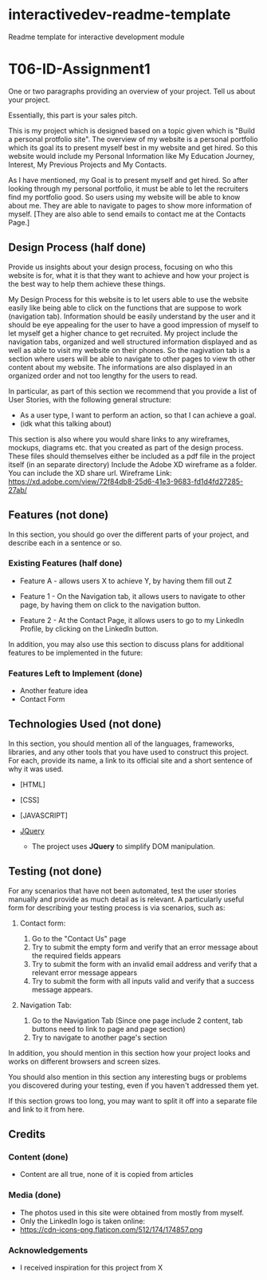 # interactivedev-readme-template
Readme template for interactive development module
# T06-ID-Assignment1

One or two paragraphs providing an overview of your project. Tell us about your project.

Essentially, this part is your sales pitch.

This is my project which is designed based on a topic given which is "Build a personal protfolio site". The overview of my website is a personal portfolio which its goal its to present myself best in my website and get hired. So this website would include my Personal Information like My Education Journey, Interest, My Previous Projects and My Contacts. 

As I have mentioned, my Goal is to present myself and get hired. So after looking through my personal portfolio, it must be able to let the recruiters find my portfolio good. So users using my website will be able to know about me. They are able to navigate to pages to show more information of myself. [They are also able to send emails to contact me at the Contacts Page.]

## Design Process (half done)

Provide us insights about your design process, focusing on who this website is for, what it is that they want to achieve and how your project is the best way to help them achieve these things.

My Design Process for this website is to let users able to use the website easily like being able to click on the functions that are suppose to work (navigation tab). Information should be easily understand by the user and it should be eye appealing for the user to have a good impression of myself to let myself get a higher chance to get recruited. My project include the navigation tabs, organized and well structured information displayed and as well as able to visit my website on their phones. So the nagivation tab is a section where users will be able to navigate to other pages to view th other content about my website. The informations are also displayed in an organized order and not too lengthy for the users to read. 

In particular, as part of this section we recommend that you provide a list of User Stories, with the following general structure:
- As a user type, I want to perform an action, so that I can achieve a goal.
- (idk what this talking about)

This section is also where you would share links to any wireframes, mockups, diagrams etc. that you created as part of the design process. 
These files should themselves either be included as a pdf file in the project itself (in an separate directory)
Include the Adobe XD wireframe as a folder. You can include the XD share url. 
Wireframe Link: https://xd.adobe.com/view/72f84db8-25d6-41e3-9683-fd1d4fd27285-27ab/

## Features (not done)

In this section, you should go over the different parts of your project, and describe each in a sentence or so.

### Existing Features (half done)
- Feature A - allows users X to achieve Y, by having them fill out Z


- Feature 1 - On the Navigation tab, it allows users to navigate to other page, by having them on click to the navigation button.
- Feature 2 - At the Contact Page, it allows users to go to my LinkedIn Profile, by clicking on the LinkedIn button.

In addition, you may also use this section to discuss plans for additional features to be implemented in the future:

### Features Left to Implement (done)
- Another feature idea
- Contact Form

## Technologies Used (not done)

In this section, you should mention all of the languages, frameworks, libraries, and any other tools that you have used to construct this project. For each, provide its name, a link to its official site and a short sentence of why it was used.

- [HTML]
- [CSS]
- [JAVASCRIPT]

- [JQuery](https://jquery.com)
    - The project uses **JQuery** to simplify DOM manipulation.


## Testing (not done)

For any scenarios that have not been automated, test the user stories manually and provide as much detail as is relevant. A particularly useful form for describing your testing process is via scenarios, such as:

1. Contact form:
    1. Go to the "Contact Us" page
    2. Try to submit the empty form and verify that an error message about the required fields appears
    3. Try to submit the form with an invalid email address and verify that a relevant error message appears
    4. Try to submit the form with all inputs valid and verify that a success message appears.

1. Navigation Tab:
    1. Go to the Navigation Tab
    (Since one page include 2 content, tab buttons need to link to page and page section)
    2. Try to navigate to another page's section

In addition, you should mention in this section how your project looks and works on different browsers and screen sizes.

You should also mention in this section any interesting bugs or problems you discovered during your testing, even if you haven't addressed them yet.

If this section grows too long, you may want to split it off into a separate file and link to it from here.

## Credits

### Content (done)
- Content are all true, none of it is copied from articles 

### Media (done)
- The photos used in this site were obtained from mostly from myself.
- Only the LinkedIn logo is taken online:
- https://cdn-icons-png.flaticon.com/512/174/174857.png

### Acknowledgements

- I received inspiration for this project from X
